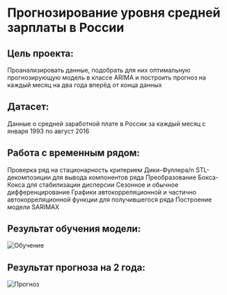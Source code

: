 # Прогнозирование уровня средней зарплаты в России

## Цель проекта: 
Проанализировать данные, подобрать для них оптимальную прогнозирующую модель в классе ARIMA и построить прогноз на каждый месяц на два года вперёд от конца данных

## Датасет:
Данные о средней заработной плате в России за каждый месяц с января 1993 по август 2016

## Работа с временным рядом:
Проверка ряд на стационарность критерием Дики-Фуллера/n
STL-декомпозиции для вывода компонентов ряда
Преобразование Бокса-Кокса для стабилизации дисперсии
Сезонное и обычное дифференцирование
Графики автокорреляционной и частично автокорреляционной функции для получившегося ряда
Построение модели SARIMAX

## Результат обучения модели:
![Обучение](https://user-images.githubusercontent.com/64748758/129966788-87475456-aa58-4cd4-8251-8077bc51bca3.PNG)

## Результат прогноза на 2 года:
![Прогноз](https://user-images.githubusercontent.com/64748758/129966874-22505c30-8670-4979-bd3c-585416dc895e.png)


